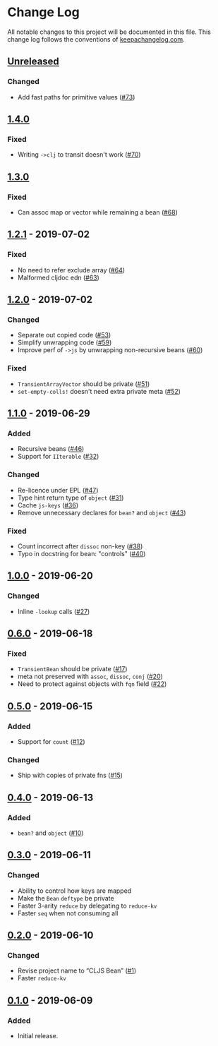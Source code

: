 # Change Log
All notable changes to this project will be documented in this file. This change log follows the conventions of [keepachangelog.com](http://keepachangelog.com/).

## [Unreleased]
### Changed
- Add fast paths for primitive values ([#73](https://github.com/mfikes/cljs-bean/issues/73))

## [1.4.0]
### Fixed
- Writing `->clj` to transit doesn't work ([#70](https://github.com/mfikes/cljs-bean/issues/70))

## [1.3.0]
### Fixed
- Can assoc map or vector while remaining a bean ([#68](https://github.com/mfikes/cljs-bean/issues/68))

## [1.2.1] - 2019-07-02
### Fixed
- No need to refer exclude array ([#64](https://github.com/mfikes/cljs-bean/issues/64))
- Malformed cljdoc edn ([#63](https://github.com/mfikes/cljs-bean/issues/63))

## [1.2.0] - 2019-07-02
### Changed
- Separate out copied code ([#53](https://github.com/mfikes/cljs-bean/issues/53))
- Simplify unwrapping code ([#59](https://github.com/mfikes/cljs-bean/issues/59))
- Improve perf of `->js` by unwrapping non-recursive beans ([#60](https://github.com/mfikes/cljs-bean/issues/60))

### Fixed
- `TransientArrayVector` should be private ([#51](https://github.com/mfikes/cljs-bean/issues/51))
- `set-empty-colls!` doesn't need extra private meta ([#52](https://github.com/mfikes/cljs-bean/issues/52))

## [1.1.0] - 2019-06-29
### Added
- Recursive beans ([#46](https://github.com/mfikes/cljs-bean/issues/46))
- Support for `IIterable` ([#32](https://github.com/mfikes/cljs-bean/issues/32))

### Changed
- Re-licence under EPL ([#47](https://github.com/mfikes/cljs-bean/issues/47))
- Type hint return type of `object` ([#31](https://github.com/mfikes/cljs-bean/issues/31))
- Cache `js-keys` ([#36](https://github.com/mfikes/cljs-bean/issues/36))
- Remove unnecessary declares for `bean?` and `object` ([#43](https://github.com/mfikes/cljs-bean/issues/43))

### Fixed
- Count incorrect after `dissoc` non-key ([#38](https://github.com/mfikes/cljs-bean/issues/38))
- Typo in docstring for bean: "controls" ([#40](https://github.com/mfikes/cljs-bean/issues/40))

## [1.0.0] - 2019-06-20
### Changed
- Inline `-lookup` calls ([#27](https://github.com/mfikes/cljs-bean/issues/27))

## [0.6.0] - 2019-06-18
### Fixed
- `TransientBean` should be private ([#17](https://github.com/mfikes/cljs-bean/issues/17))
- meta not preserved with `assoc`, `dissoc`, `conj` ([#20](https://github.com/mfikes/cljs-bean/issues/20))
- Need to protect against objects with `fqn` field ([#22](https://github.com/mfikes/cljs-bean/issues/22))

## [0.5.0] - 2019-06-15
### Added
- Support for `count` ([#12](https://github.com/mfikes/cljs-bean/issues/12))

### Changed
- Ship with copies of private fns ([#15](https://github.com/mfikes/cljs-bean/issues/15))

## [0.4.0] - 2019-06-13
### Added
- `bean?` and `object` ([#10](https://github.com/mfikes/cljs-bean/issues/10))

## [0.3.0] - 2019-06-11
### Changed
- Ability to control how keys are mapped
- Make the `Bean` `deftype` be private
- Faster 3-arity `reduce` by delegating to `reduce-kv`
- Faster `seq` when not consuming all

## [0.2.0] - 2019-06-10
### Changed
- Revise project name to “CLJS Bean” ([#1](https://github.com/mfikes/cljs-bean/issues/1))
- Faster `reduce-kv`

## [0.1.0] - 2019-06-09
### Added
- Initial release.

[Unreleased]: https://github.com/mfikes/cljs-bean/compare/1.4.0...HEAD
[1.4.0]: https://github.com/mfikes/cljs-bean/compare/1.3.0...1.4.0
[1.3.0]: https://github.com/mfikes/cljs-bean/compare/1.2.1...1.3.0
[1.2.1]: https://github.com/mfikes/cljs-bean/compare/1.2.0...1.2.1
[1.2.0]: https://github.com/mfikes/cljs-bean/compare/1.1.0...1.2.0
[1.1.0]: https://github.com/mfikes/cljs-bean/compare/1.0.0...1.1.0
[1.0.0]: https://github.com/mfikes/cljs-bean/compare/0.6.0...1.0.0
[0.6.0]: https://github.com/mfikes/cljs-bean/compare/0.5.0...0.6.0
[0.5.0]: https://github.com/mfikes/cljs-bean/compare/0.4.0...0.5.0
[0.4.0]: https://github.com/mfikes/cljs-bean/compare/0.3.0...0.4.0
[0.3.0]: https://github.com/mfikes/cljs-bean/compare/0.2.0...0.3.0
[0.2.0]: https://github.com/mfikes/cljs-bean/compare/0.1.0...0.2.0
[0.1.0]: https://github.com/mfikes/cljs-bean/compare/e2f9e4e3e960d9f4014609e1885765eb1c199050...0.1.0
